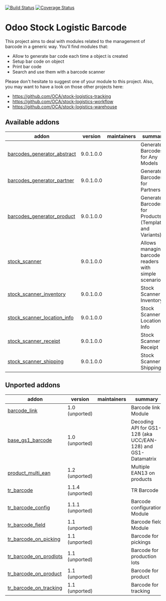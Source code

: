 [![Build Status](https://travis-ci.org/OCA/stock-logistics-barcode.svg?branch=9.0)](https://travis-ci.org/OCA/stock-logistics-barcode)
[![Coverage Status](https://img.shields.io/coveralls/OCA/stock-logistics-barcode.svg)](https://coveralls.io/r/OCA/stock-logistics-barcode?branch=9.0)

Odoo Stock Logistic Barcode
===========================


This project aims to deal with modules related to the management of barcode in a generic way. You'll find modules that:

 - Allow to generate bar code each time a object is created
 - Setup bar code on object
 - Print bar code
 - Search and use them with a barcode scanner

Please don't hesitate to suggest one of your module to this project. Also, you may want to have a look on those other projects here:

 - https://github.com/OCA/stock-logistics-tracking
 - https://github.com/OCA/stock-logistics-workflow
 - https://github.com/OCA/stock-logistics-warehouse

[//]: # (addons)

Available addons
----------------
addon | version | maintainers | summary
--- | --- | --- | ---
[barcodes_generator_abstract](barcodes_generator_abstract/) | 9.0.1.0.0 |  | Generate Barcodes for Any Models
[barcodes_generator_partner](barcodes_generator_partner/) | 9.0.1.0.0 |  | Generate Barcodes for Partners
[barcodes_generator_product](barcodes_generator_product/) | 9.0.1.0.0 |  | Generate Barcodes for Products (Templates and Variants)
[stock_scanner](stock_scanner/) | 9.0.1.0.0 |  | Allows managing barcode readers with simple scenarios
[stock_scanner_inventory](stock_scanner_inventory/) | 9.0.1.0.0 |  | Stock Scanner Inventory
[stock_scanner_location_info](stock_scanner_location_info/) | 9.0.1.0.0 |  | Stock Scanner Location Info
[stock_scanner_receipt](stock_scanner_receipt/) | 9.0.1.0.0 |  | Stock Scanner Receipt
[stock_scanner_shipping](stock_scanner_shipping/) | 9.0.1.0.0 |  | Stock Scanner Shipping


Unported addons
---------------
addon | version | maintainers | summary
--- | --- | --- | ---
[barcode_link](barcode_link/) | 1.0 (unported) |  | Barcode link Module
[base_gs1_barcode](base_gs1_barcode/) | 1.0 (unported) |  | Decoding API for GS1-128 (aka UCC/EAN-128) and GS1-Datamatrix
[product_multi_ean](product_multi_ean/) | 1.2 (unported) |  | Multiple EAN13 on products
[tr_barcode](tr_barcode/) | 1.1.4 (unported) |  | TR Barcode
[tr_barcode_config](tr_barcode_config/) | 1.1.1 (unported) |  | Barcode configuration Module
[tr_barcode_field](tr_barcode_field/) | 1.1 (unported) |  | Barcode field Module
[tr_barcode_on_picking](tr_barcode_on_picking/) | 1.1 (unported) |  | Barcode for pickings
[tr_barcode_on_prodlots](tr_barcode_on_prodlots/) | 1.1 (unported) |  | Barcode for production lots
[tr_barcode_on_product](tr_barcode_on_product/) | 1.1 (unported) |  | Barcode for product
[tr_barcode_on_tracking](tr_barcode_on_tracking/) | 1.1 (unported) |  | Barcode for tracking

[//]: # (end addons)

